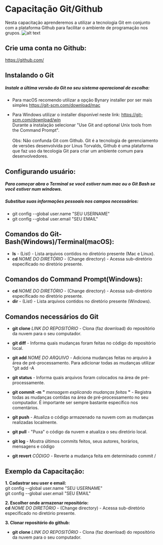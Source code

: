 # Capacitação Git/Github
Nesta capacitação aprenderemos a utilizar a tecnologia Git em conjunto com a plataforma Github para facilitar o ambiente de programação nos grupos.
![alt text](https://upload.wikimedia.org/wikipedia/commons/thumb/e/e0/Git-logo.svg/1200px-Git-logo.svg.png)

## Crie uma conta no Github:
https://github.com/

## Instalando o Git
##### Instale a última versão do Git no seu sistema operacional de escolha:

* Para macOS recomendo utilizar a opção Bynary installer por ser mais simples
https://git-scm.com/download/mac

* Para Windows utilizar o installer disponível neste link:
https://git-scm.com/download/win \
Durante a instalação selecionar "Use Git and optional Unix tools from the Command Prompt".\
\
Obs: Não confunda Git com Github. Git é a tecnologia de gerenciamento de versões desenvolvida por Linus Torvalds, Github é uma plataforma que faz uso da tecologia Git para criar um ambiente comum para desenvolvedores. 

## Configurando usuário:
##### Para começar abra o Terminal se você estiver num mac ou o Git Bash se você estiver num windows. 
##### Substitua suas informações pessoais nos campos necessários:
* git config --global user.name "SEU USERNAME"
* git config --global user.email "SEU EMAIL"

## Comandos do Git-Bash(Windows)/Terminal(macOS):
* **ls** - (List) - Lista arquivos contidos no diretório presente (Mac e Linux).
* **cd** *NOME DO DIRETÓRIO* - (Change directory) - Acessa sub-diretório especificado no diretório presente.

## Comandos do Command Prompt(Windows):
* **cd** *NOME DO DIRETÓRIO* - (Change directory) - Acessa sub-diretório especificado no diretório presente.
* **dir** - (List) - Lista arquivos contidos no diretório presente (Windows).

## Comandos necessários do Git
* **git clone** *LINK DO REPOSITÓRIO* - Clona (faz download) do repositório da nuvem para o seu computador.

* **git diff** - Informa quais mudanças foram feitas no código do repositório local.

* **git add** *NOME DO ARQUIVO* - Adiciona mudanças feitas no arquivo à área de pré-processamento. Para adicionar todas as mudanças utilizar "git add -A

* **git status** - Informa quais arquivos foram colocados na área de pré-processamente.

* **git commit -m** **"** *mensagem explicando mudanças feitas* **"** - Registra todas as mudanças contidas na área de pré-processamento no seu computador. É importante ser sempre bastante específico nos comentários.

* **git push** - Atualiza o código armazenado na nuvem com as mudanças realizadas localmente.

* **git pull** - "Puxa" o código da nuvem e atualiza o seu diretório local.

* **git log** - Mostra últimos commits feitos, seus autores, horários, mensagens e código

* **git revert** *CÓDIGO* - Reverte a mudança feita em determinado commit
/
## Exemplo da Capacitação:
**1. Cadastrar seu user e email:**\
git config --global user.name "SEU USERNAME"\
git config --global user.email "SEU EMAIL"

**2. Escolher onde armazenar repositório:**\
**cd** *NOME DO DIRETÓRIO* - (Change directory) - Acessa sub-diretório especificado no diretório presente.

**3. Clonar repositório do github:**
* **git clone** *LINK DO REPOSITÓRIO* - Clona (faz download) do repositório da nuvem para o seu computador.




